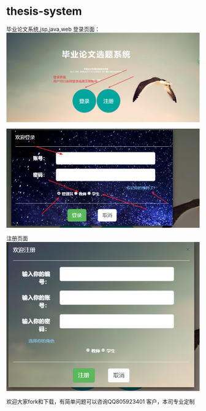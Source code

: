 # thesis-system
毕业论文系统,jsp,java,web
登录页面：
![login](/thesissystem-master/login.PNG)

![login](/thesissystem-master/2.PNG)

注册页面
![login](/thesissystem-master/3.PNG)

欢迎大家fork和下载，有简单问题可以咨询QQ805923401 客户，本司专业定制
